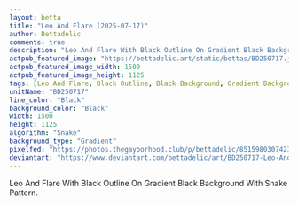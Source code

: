 ```yaml
---
layout: betta
title: "Leo And Flare (2025-07-17)"
author: Bettadelic
comments: true
description: "Leo And Flare With Black Outline On Gradient Black Background With Snake Pattern."
actpub_featured_image: "https://bettadelic.art/static/bettas/BD250717.jpg"
actpub_featured_image_width: 1500
actpub_featured_image_height: 1125
tags: [Leo And Flare, Black Outline, Black Background, Gradient Background Pattern, Snake Pattern, July 2025]
unitName: "BD250717"
line_color: "Black"
background_color: "Black"
width: 1500
height: 1125
algorithm: "Snake"
background_type: "Gradient"
pixelfed: "https://photos.thegayborhood.club/p/bettadelic/851598030742365684"
deviantart: "https://www.deviantart.com/bettadelic/art/BD250717-Leo-And-Flare-2025-07-17-1219500154"
---
```


Leo And Flare With Black Outline On Gradient Black Background With Snake Pattern.
